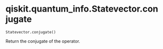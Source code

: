 # qiskit.quantum\_info.Statevector.conjugate

`Statevector.conjugate()`

Return the conjugate of the operator.
